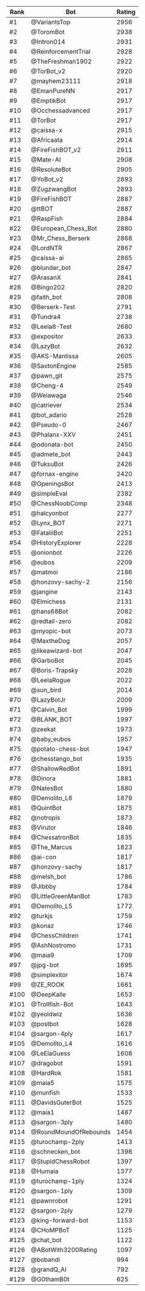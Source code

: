 Rank|Bot|Rating
---|---|---
#1|@VariantsTop|2956
#2|@ToromBot|2938
#3|@Intron014|2931
#4|@ReinforcementTrial|2928
#5|@TheFreshman1902|2922
#6|@TorBot_v2|2920
#7|@mayhem23111|2918
#8|@EmanPureNN|2917
#9|@EmptikBot|2917
#10|@Occhessadvanced|2917
#11|@TorBot|2917
#12|@caissa-x|2915
#13|@Africaata|2914
#14|@FireFishBOT_v2|2911
#15|@Mate-AI|2908
#16|@ResoluteBot|2905
#17|@YoBot_v2|2893
#18|@ZugzwangBot|2893
#19|@FireFishBOT|2887
#20|@ttBOT|2887
#21|@RaspFish|2884
#22|@European_Chess_Bot|2880
#23|@Mr_Chess_Berserk|2868
#24|@LordNTR|2867
#25|@caissa-ai|2865
#26|@blundar_bot|2847
#27|@ArasanX|2841
#28|@Bingo202|2820
#29|@faith_bot|2808
#30|@Berserk-Test|2791
#31|@Tundra4|2738
#32|@Leela8-Test|2680
#33|@expositor|2633
#34|@LazyBot|2632
#35|@AKS-Mantissa|2605
#36|@SaxtonEngine|2585
#37|@pawn_git|2575
#38|@Cheng-4|2549
#39|@Weiawaga|2546
#40|@catriever|2534
#41|@bot_adario|2528
#42|@Pseudo-0|2467
#43|@Phalanx-XXV|2451
#44|@odonata-bot|2450
#45|@admete_bot|2443
#46|@TuksuBot|2426
#47|@fornax-engine|2420
#48|@OpeningsBot|2413
#49|@simpleEval|2382
#50|@ChessNoobComp|2348
#51|@halcyonbot|2277
#52|@Lynx_BOT|2271
#53|@FataliiBot|2251
#54|@HistoryExplorer|2228
#55|@onionbot|2226
#56|@eubos|2209
#57|@matmoi|2186
#58|@honzovy-sachy-2|2156
#59|@jangine|2143
#60|@Elmichess|2131
#61|@hans68Bot|2082
#62|@redtail-zero|2082
#63|@myopic-bot|2073
#64|@MaxtheDog|2057
#65|@likeawizard-bot|2047
#66|@GarboBot|2045
#67|@Boris-Trapsky|2028
#68|@LeelaRogue|2022
#69|@sun_bird|2014
#70|@LazyBotJr|2009
#71|@Calvin_Bot|1999
#72|@BLANK_BOT|1997
#73|@zeekat|1973
#74|@baby_eubos|1957
#75|@potato-chess-bot|1947
#76|@chesstango_bot|1935
#77|@ShallowRedBot|1891
#78|@Dinora|1881
#79|@NatesBot|1880
#80|@Demolito_L6|1879
#81|@QuintBot|1875
#82|@notropis|1873
#83|@Virutor|1846
#84|@ChessatronBot|1835
#85|@The_Marcus|1823
#86|@ai-con|1817
#87|@honzovy-sachy|1817
#88|@melsh_bot|1786
#89|@Jibbby|1784
#90|@LittleGreenManBot|1783
#91|@Demolito_L5|1772
#92|@turkjs|1759
#93|@konaz|1746
#94|@ChessChildren|1741
#95|@AshNostromo|1731
#96|@maia9|1709
#97|@jpg-bot|1695
#98|@simplexitor|1674
#99|@ZE_ROOK|1661
#100|@DeepKalle|1653
#101|@Trollfish-Bot|1643
#102|@yeoldwiz|1636
#103|@postbot|1628
#104|@sargon-4ply|1617
#105|@Demolito_L4|1616
#106|@LeElaGuess|1608
#107|@dragobot|1591
#108|@HardRok|1581
#109|@maia5|1575
#110|@munfish|1533
#111|@DavidsGuterBot|1525
#112|@maia1|1487
#113|@sargon-3ply|1480
#114|@RoundMoundOfRebounds|1454
#115|@turochamp-2ply|1413
#116|@schnecken_bot|1398
#117|@StupidChessRobot|1397
#118|@Humaia|1377
#119|@turochamp-1ply|1324
#120|@sargon-1ply|1309
#121|@pawnrobot|1291
#122|@sargon-2ply|1279
#123|@king-forward-bot|1153
#124|@CHoMPBoT|1125
#125|@chat_bot|1122
#126|@ABotWith3200Rating|1097
#127|@bobandi|994
#128|@grandQ_AI|792
#129|@G0thamB0t|625
